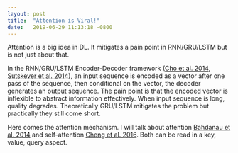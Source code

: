 ```yaml
---
layout: post
title:  "Attention is Viral!"
date:   2019-06-29 11:13:18 -0800
---
```

Attention is a big idea in DL. It mitigates a pain point in RNN/GRU/LSTM but is not just about that.


In the RNN/GRU/LSTM Encoder-Decoder framework ([Cho et al. 2014][Learning Phrase Representations using RNN Encoder–Decoder for Statistical Machine Translation], [Sutskever et al. 2014][Sequence to Sequence Learning with Neural Networks]), an input sequence is encoded as a vector after one pass of the sequence, then conditional on the vector, the decoder generates an output sequence. The pain point is that the encoded vector is inflexible to abstract information effectively. When input sequence is long, quality degrades. Theoretically GRU/LSTM mitigates the problem but practically they still come short.


Here comes the attention mechanism. I will talk about attention [Bahdanau et al. 2014][Neural Machine Translation by Jointly Learning to Align and Translate] and self-attention [Cheng et al. 2016][Long Short-Term Memory-Networks for Machine Reading]. Both can be read in a key, value, query aspect.


[Learning Phrase Representations using RNN Encoder–Decoder for Statistical Machine Translation]: https://arxiv.org/pdf/1406.1078
[Sequence to Sequence Learning with Neural Networks]: https://arxiv.org/pdf/1409.3215.pdf
[Neural Machine Translation by Jointly Learning to Align and Translate]: https://arxiv.org/pdf/1409.0473.pdf
[Long Short-Term Memory-Networks for Machine Reading]: https://arxiv.org/pdf/1601.06733.pdf

